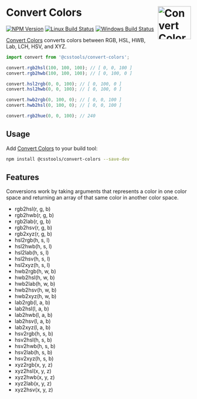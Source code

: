 # Convert Colors [<img src="https://cdn.worldvectorlogo.com/logos/nodejs-icon.svg" alt="Convert Colors" width="90" height="90" align="right">][Convert Colors]

[![NPM Version][npm-img]][npm-url]
[![Linux Build Status][cli-img]][cli-url]
[![Windows Build Status][win-img]][win-url]

[Convert Colors] converts colors between RGB, HSL, HWB, Lab, LCH, HSV, and XYZ.

```js
import convert from '@csstools/convert-colors';

convert.rgb2hsl(100, 100, 100); // [ 0, 0, 100 ]
convert.rgb2hwb(100, 100, 100); // [ 0, 100, 0 ]

convert.hsl2rgb(0, 0, 100); // [ 0, 100, 0 ]
convert.hsl2hwb(0, 0, 100); // [ 0, 100, 0 ]

convert.hwb2rgb(0, 100, 0); // [ 0, 0, 100 ]
convert.hwb2hsl(0, 100, 0); // [ 0, 0, 100 ]

convert.rgb2hue(0, 0, 100); // 240
```

## Usage

Add [Convert Colors] to your build tool:

```bash
npm install @csstools/convert-colors --save-dev
```

## Features

Conversions work by taking arguments that represents a color in one color space
and returning an array of that same color in another color space.

- rgb2hsl(r, g, b)
- rgb2hwb(r, g, b)
- rgb2lab(r, g, b)
- rgb2hsv(r, g, b)
- rgb2xyz(r, g, b)
- hsl2rgb(h, s, l)
- hsl2hwb(h, s, l)
- hsl2lab(h, s, l)
- hsl2hsv(h, s, l)
- hsl2xyz(h, s, l)
- hwb2rgb(h, w, b)
- hwb2hsl(h, w, b)
- hwb2lab(h, w, b)
- hwb2hsv(h, w, b)
- hwb2xyz(h, w, b)
- lab2rgb(l, a, b)
- lab2hsl(l, a, b)
- lab2hwb(l, a, b)
- lab2hsv(l, a, b)
- lab2xyz(l, a, b)
- hsv2rgb(h, s, b)
- hsv2hsl(h, s, b)
- hsv2hwb(h, s, b)
- hsv2lab(h, s, b)
- hsv2xyz(h, s, b)
- xyz2rgb(x, y, z)
- xyz2hsl(x, y, z)
- xyz2hwb(x, y, z)
- xyz2lab(x, y, z)
- xyz2hsv(x, y, z)

[npm-url]: https://www.npmjs.com/package/@csstools/convert-colors
[npm-img]: https://img.shields.io/npm/v/@csstools/convert-colors.svg
[cli-url]: https://travis-ci.org/jonathantneal/convert-colors
[cli-img]: https://img.shields.io/travis/jonathantneal/convert-colors.svg
[win-url]: https://ci.appveyor.com/project/jonathantneal/convert-colors
[win-img]: https://img.shields.io/appveyor/ci/jonathantneal/convert-colors.svg

[Convert Colors]: https://github.com/jonathantneal/convert-colors
